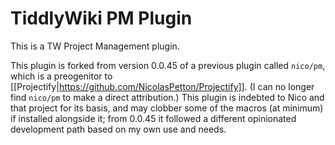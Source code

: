 # TiddlyWiki PM Plugin

This is a TW Project Management plugin.

This plugin is forked from version 0.0.45 of a previous plugin called `nico/pm`, which is a preogenitor to [[Projectify|https://github.com/NicolasPetton/Projectify]]. (I can no longer find `nico/pm` to make a direct attribution.) This plugin is indebted to Nico and that project for its basis, and may clobber some of the macros (at minimum) if installed alongside it; from 0.0.45 it followed a different opinionated development path based on my own use and needs.
